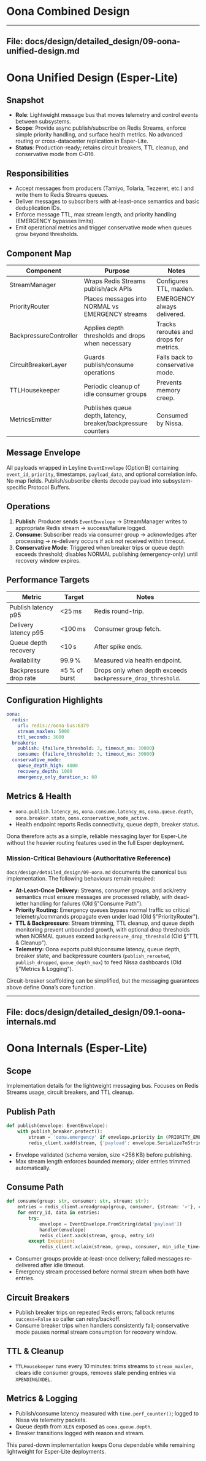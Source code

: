 # Oona Combined Design

---

File: docs/design/detailed_design/09-oona-unified-design.md
---

# Oona Unified Design (Esper-Lite)

## Snapshot

- **Role**: Lightweight message bus that moves telemetry and control events between subsystems.
- **Scope**: Provide async publish/subscribe on Redis Streams, enforce simple priority handling, and surface health metrics. No advanced routing or cross-datacenter replication in Esper-Lite.
- **Status**: Production-ready; retains circuit breakers, TTL cleanup, and conservative mode from C‑016.

## Responsibilities

- Accept messages from producers (Tamiyo, Tolaria, Tezzeret, etc.) and write them to Redis Streams queues.
- Deliver messages to subscribers with at-least-once semantics and basic deduplication IDs.
- Enforce message TTL, max stream length, and priority handling (EMERGENCY bypasses limits).
- Emit operational metrics and trigger conservative mode when queues grow beyond thresholds.

## Component Map

| Component | Purpose | Notes |
| --- | --- | --- |
| StreamManager | Wraps Redis Streams publish/ack APIs | Configures TTL, maxlen. |
| PriorityRouter | Places messages into NORMAL vs EMERGENCY streams | EMERGENCY always delivered. |
| BackpressureController | Applies depth thresholds and drops when necessary | Tracks reroutes and drops for metrics. |
| CircuitBreakerLayer | Guards publish/consume operations | Falls back to conservative mode. |
| TTLHousekeeper | Periodic cleanup of idle consumer groups | Prevents memory creep. |
| MetricsEmitter | Publishes queue depth, latency, breaker/backpressure counters | Consumed by Nissa. |

## Message Envelope

All payloads wrapped in Leyline `EventEnvelope` (Option B) containing `event_id`, `priority`, timestamps, `payload_data`, and optional correlation info. No map fields. Publish/subscribe clients decode payload into subsystem-specific Protocol Buffers.

## Operations

1. **Publish**: Producer sends `EventEnvelope` → StreamManager writes to appropriate Redis stream → success/failure logged.
2. **Consume**: Subscriber reads via consumer group → acknowledges after processing → re-delivery occurs if ack not received within timeout.
3. **Conservative Mode**: Triggered when breaker trips or queue depth exceeds threshold; disables NORMAL publishing (emergency-only) until recovery window expires.

## Performance Targets

| Metric | Target | Notes |
| --- | --- | --- |
| Publish latency p95 | <25 ms | Redis round-trip. |
| Delivery latency p95 | <100 ms | Consumer group fetch. |
| Queue depth recovery | <10 s | After spike ends. |
| Availability | 99.9 % | Measured via health endpoint. |
| Backpressure drop rate | ≤5 % of burst | Drops only when depth exceeds `backpressure_drop_threshold`. |

## Configuration Highlights

```yaml
oona:
  redis:
    url: redis://oona-bus:6379
    stream_maxlen: 5000
    ttl_seconds: 3600
  breakers:
    publish: {failure_threshold: 3, timeout_ms: 30000}
    consume: {failure_threshold: 3, timeout_ms: 30000}
  conservative_mode:
    queue_depth_high: 4000
    recovery_depth: 1000
    emergency_only_duration_s: 60
```

## Metrics & Health

- `oona.publish.latency_ms`, `oona.consume.latency_ms`, `oona.queue.depth`, `oona.breaker.state`, `oona.conservative_mode_active`.
- Health endpoint reports Redis connectivity, queue depth, breaker status.

Oona therefore acts as a simple, reliable messaging layer for Esper-Lite without the heavier routing features used in the full Esper deployment.

### Mission-Critical Behaviours (Authoritative Reference)

`docs/design/detailed_design/09-oona.md` documents the canonical bus implementation. The following behaviours remain required:

- **At-Least-Once Delivery:** Streams, consumer groups, and ack/retry semantics must ensure messages are processed reliably, with dead-letter handling for failures (Old §"Consume Path").
- **Priority Routing:** Emergency queues bypass normal traffic so critical telemetry/commands propagate even under load (Old §"PriorityRouter").
- **TTL & Backpressure:** Stream trimming, TTL cleanup, and queue depth monitoring prevent unbounded growth, with optional drop thresholds when NORMAL queues exceed `backpressure_drop_threshold` (Old §"TTL & Cleanup").
- **Telemetry:** Oona exports publish/consume latency, queue depth, breaker state, and backpressure counters (`publish_rerouted`, `publish_dropped`, `queue_depth_max`) to feed Nissa dashboards (Old §"Metrics & Logging").

Circuit-breaker scaffolding can be simplified, but the messaging guarantees above define Oona’s core function.

---

File: docs/design/detailed_design/09.1-oona-internals.md
---

# Oona Internals (Esper-Lite)

## Scope

Implementation details for the lightweight messaging bus. Focuses on Redis Streams usage, circuit breakers, and TTL cleanup.

## Publish Path

```python
def publish(envelope: EventEnvelope):
    with publish_breaker.protect():
        stream = 'oona.emergency' if envelope.priority in (PRIORITY_EMERGENCY, PRIORITY_CRITICAL) else 'oona.normal'
        redis_client.xadd(stream, {'payload': envelope.SerializeToString()}, maxlen=config.stream_maxlen)
```

- Envelope validated (schema version, size <256 KB) before publishing.
- Max stream length enforces bounded memory; older entries trimmed automatically.

## Consume Path

```python
def consume(group: str, consumer: str, stream: str):
    entries = redis_client.xreadgroup(group, consumer, {stream: '>'}, count=config.batch_size, block=config.block_ms)
    for entry_id, data in entries:
        try:
            envelope = EventEnvelope.FromString(data['payload'])
            handler(envelope)
            redis_client.xack(stream, group, entry_id)
        except Exception:
            redis_client.xclaim(stream, group, consumer, min_idle_time=config.min_idle_ms, ids=[entry_id])
```

- Consumer groups provide at-least-once delivery; failed messages re-delivered after idle timeout.
- Emergency stream processed before normal stream when both have entries.

## Circuit Breakers

- Publish breaker trips on repeated Redis errors; fallback returns `success=False` so caller can retry/backoff.
- Consume breaker trips when handlers consistently fail; conservative mode pauses normal stream consumption for recovery window.

## TTL & Cleanup

- `TTLHousekeeper` runs every 10 minutes: trims streams to `stream_maxlen`, clears idle consumer groups, removes stale pending entries via `XPENDING`/`XDEL`.

## Metrics & Logging

- Publish/consume latency measured with `time.perf_counter()`; logged to Nissa via telemetry packets.
- Queue depth from `XLEN` exposed as `oona.queue.depth`.
- Breaker transitions logged with reason and stream.

This pared-down implementation keeps Oona dependable while remaining lightweight for Esper-Lite deployments.
